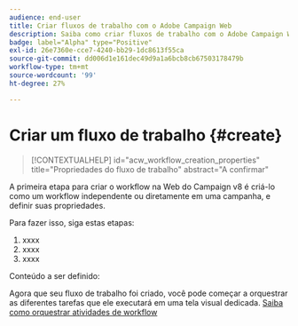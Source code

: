 ```yaml
---
audience: end-user
title: Criar fluxos de trabalho com o Adobe Campaign Web
description: Saiba como criar fluxos de trabalho com o Adobe Campaign Web
badge: label="Alpha" type="Positive"
exl-id: 26e7360e-cce7-4240-bb29-1dc8613f55ca
source-git-commit: dd006d1e161dec49d9a1a6bcb8cb67503178479b
workflow-type: tm+mt
source-wordcount: '99'
ht-degree: 27%

---
```



# Criar um fluxo de trabalho {#create}

>[!CONTEXTUALHELP]
>id="acw_workflow_creation_properties"
>title="Propriedades do fluxo de trabalho"
>abstract="A confirmar"

A primeira etapa para criar o workflow na Web do Campaign v8 é criá-lo como um workflow independente ou diretamente em uma campanha, e definir suas propriedades.

Para fazer isso, siga estas etapas:

1. xxxx
1. xxxx
1. xxxx

Conteúdo a ser definido:

Agora que seu fluxo de trabalho foi criado, você pode começar a orquestrar as diferentes tarefas que ele executará em uma tela visual dedicada. [Saiba como orquestrar atividades de workflow](build-workflow.md)
